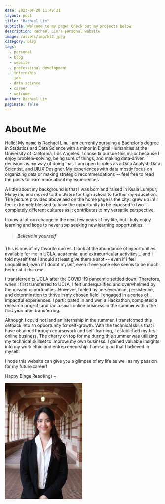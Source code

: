 ```yaml
---
date: 2023-09-28 11:49:31
layout: post
title: "Rachael Lim"
subtitle: Welcome to my page! Check out my projects below.
description: Rachael Lim's personal website
image: /assets/img/kl2.jpeg
category: blog
tags: 
  - personal
  - blog
  - website
  - professional development
  - internship
  - job
  - data science
  - career
  - welcome
author: Rachael Lim
paginate: false
---
```



# About Me

Hello! My name is Rachael Lim. I am currently pursuing a Bachelor's degree in Statistics and Data Science with a minor in Digital Humanities at the University of California, Los Angeles. I chose to pursue this major because I enjoy problem-solving, being sure of things, and making data-driven decisions is my way of doing that. I am open to roles as a Data Analyst, Data Scientist, and UIUX Designer. My experiences with data mostly focus on organizing data or making strategic recommendations -- feel free to read the posts to learn more about my experiences!

A little about my background is that I was born and raised in Kuala Lumpur, Malaysia, and moved to the States for high school to further my education. The picture provided above and on the home page is the city I grew up in! I feel extremely blessed to have the opportunity to be exposed to two completely different cultures as it contributes to my versatile perspective.


I know a lot can change in the next few years of my life, but I truly enjoy learning and hope to never stop seeking new learning opportunities.

> ##### Believe in yourself

This is one of my favorite quotes. I look at the abundance of opportunities available for me in UCLA, academia, and extracurricular activities... and I told myself that I should at least give them a shot -- even if I feel unqualified, even if I doubt myself, even if everyone else seems to be much better at it than me.

I transferred to UCLA after the COVID-19 pandemic settled down. Therefore, when I first transferred to UCLA, I felt underqualified and overwhelmed by the missed opportunities. However, fueled by perseverance, persistence, and determination to thrive in my chosen field, I engaged in a series of impactful experiences. I participated in and won a Hackathon, completed a research project, and ran a small online business in the summer within the first year after transferring. 

Although I could not land an internship in the summer, I transformed this setback into an opportunity for self-growth. With the technical skills that I have obtained through coursework and self-learning, I established my first online business. The cherry on top for me during this summer was utilizing my technical skillset to improve my own business. I gained valuable insights into my work ethic and entrepreneurship. I am so glad that I believed in myself.

I hope this website can give you a glimpse of my life as well as my passion for my future career!

Happy Binge Read(ing) ~

<img class="img-rounded" src="/assets/img/pic.jpg" alt="Rachael Lim" width="250">
